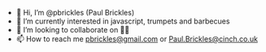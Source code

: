 - 👋 Hi, I’m @pbrickles (Paul Brickles)
- 👀 I’m currently interested in javascript, trumpets and barbecues
- 💞️ I’m looking to collaborate on 🤷‍♂️
- 📫 How to reach me pbrickles@gmail.com or Paul.Brickles@cinch.co.uk
